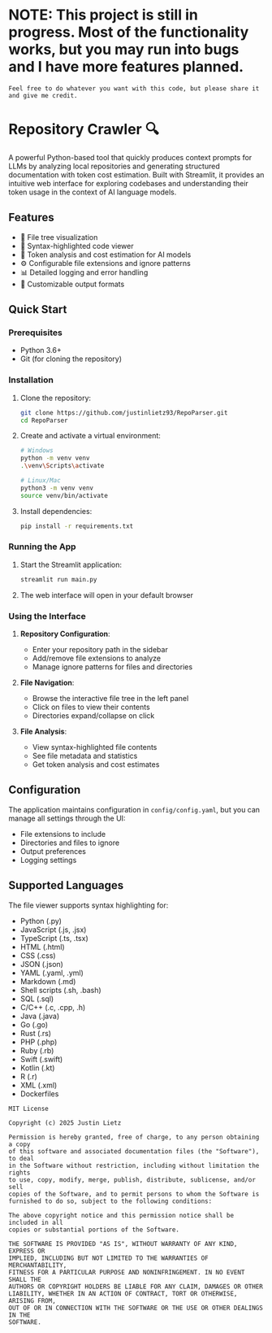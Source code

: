 # NOTE: This project is still in progress. Most of the functionality works, but you may run into bugs and I have more features planned.

```Feel free to do whatever you want with this code, but please share it and give me credit.```

# Repository Crawler 🔍

A powerful Python-based tool that quickly produces context prompts for LLMs by analyzing local repositories and generating structured documentation with token cost estimation. Built with Streamlit, it provides an intuitive web interface for exploring codebases and understanding their token usage in the context of AI language models.

## Features

- 📁 File tree visualization
- 📝 Syntax-highlighted code viewer
- 🔢 Token analysis and cost estimation for AI models
- ⚙️ Configurable file extensions and ignore patterns
- 📊 Detailed logging and error handling
- 💾 Customizable output formats

## Quick Start

### Prerequisites

- Python 3.6+
- Git (for cloning the repository)

### Installation

1. Clone the repository:
   ```bash
   git clone https://github.com/justinlietz93/RepoParser.git
   cd RepoParser
   ```

2. Create and activate a virtual environment:
   ```bash
   # Windows
   python -m venv venv
   .\venv\Scripts\activate

   # Linux/Mac
   python3 -m venv venv
   source venv/bin/activate
   ```

3. Install dependencies:
   ```bash
   pip install -r requirements.txt
   ```

### Running the App

1. Start the Streamlit application:
   ```bash
   streamlit run main.py
   ```

2. The web interface will open in your default browser

### Using the Interface

1. **Repository Configuration**:
   - Enter your repository path in the sidebar
   - Add/remove file extensions to analyze
   - Manage ignore patterns for files and directories

2. **File Navigation**:
   - Browse the interactive file tree in the left panel
   - Click on files to view their contents
   - Directories expand/collapse on click

3. **File Analysis**:
   - View syntax-highlighted file contents
   - See file metadata and statistics
   - Get token analysis and cost estimates

## Configuration

The application maintains configuration in `config/config.yaml`, but you can manage all settings through the UI:

- File extensions to include
- Directories and files to ignore
- Output preferences
- Logging settings

## Supported Languages

The file viewer supports syntax highlighting for:
- Python (.py)
- JavaScript (.js, .jsx)
- TypeScript (.ts, .tsx)
- HTML (.html)
- CSS (.css)
- JSON (.json)
- YAML (.yaml, .yml)
- Markdown (.md)
- Shell scripts (.sh, .bash)
- SQL (.sql)
- C/C++ (.c, .cpp, .h)
- Java (.java)
- Go (.go)
- Rust (.rs)
- PHP (.php)
- Ruby (.rb)
- Swift (.swift)
- Kotlin (.kt)
- R (.r)
- XML (.xml)
- Dockerfiles

```
MIT License

Copyright (c) 2025 Justin Lietz

Permission is hereby granted, free of charge, to any person obtaining a copy
of this software and associated documentation files (the "Software"), to deal
in the Software without restriction, including without limitation the rights
to use, copy, modify, merge, publish, distribute, sublicense, and/or sell
copies of the Software, and to permit persons to whom the Software is
furnished to do so, subject to the following conditions:

The above copyright notice and this permission notice shall be included in all
copies or substantial portions of the Software.

THE SOFTWARE IS PROVIDED "AS IS", WITHOUT WARRANTY OF ANY KIND, EXPRESS OR
IMPLIED, INCLUDING BUT NOT LIMITED TO THE WARRANTIES OF MERCHANTABILITY,
FITNESS FOR A PARTICULAR PURPOSE AND NONINFRINGEMENT. IN NO EVENT SHALL THE
AUTHORS OR COPYRIGHT HOLDERS BE LIABLE FOR ANY CLAIM, DAMAGES OR OTHER
LIABILITY, WHETHER IN AN ACTION OF CONTRACT, TORT OR OTHERWISE, ARISING FROM,
OUT OF OR IN CONNECTION WITH THE SOFTWARE OR THE USE OR OTHER DEALINGS IN THE
SOFTWARE.
```